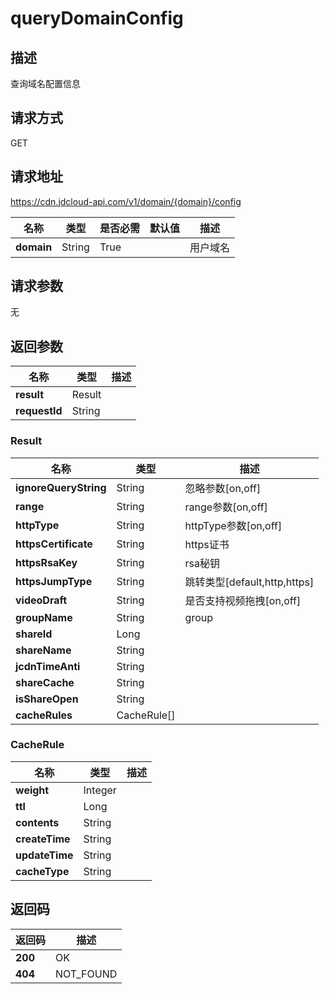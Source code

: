 # queryDomainConfig


## 描述
查询域名配置信息

## 请求方式
GET

## 请求地址
https://cdn.jdcloud-api.com/v1/domain/{domain}/config

|名称|类型|是否必需|默认值|描述|
|---|---|---|---|---|
|**domain**|String|True| |用户域名|

## 请求参数
无


## 返回参数
|名称|类型|描述|
|---|---|---|
|**result**|Result| |
|**requestId**|String| |

### Result
|名称|类型|描述|
|---|---|---|
|**ignoreQueryString**|String|忽略参数[on,off]|
|**range**|String|range参数[on,off]|
|**httpType**|String|httpType参数[on,off]|
|**httpsCertificate**|String|https证书|
|**httpsRsaKey**|String|rsa秘钥|
|**httpsJumpType**|String|跳转类型[default,http,https]|
|**videoDraft**|String|是否支持视频拖拽[on,off]|
|**groupName**|String|group|
|**shareId**|Long| |
|**shareName**|String| |
|**jcdnTimeAnti**|String| |
|**shareCache**|String| |
|**isShareOpen**|String| |
|**cacheRules**|CacheRule[]| |
### CacheRule
|名称|类型|描述|
|---|---|---|
|**weight**|Integer| |
|**ttl**|Long| |
|**contents**|String| |
|**createTime**|String| |
|**updateTime**|String| |
|**cacheType**|String| |

## 返回码
|返回码|描述|
|---|---|
|**200**|OK|
|**404**|NOT_FOUND|
